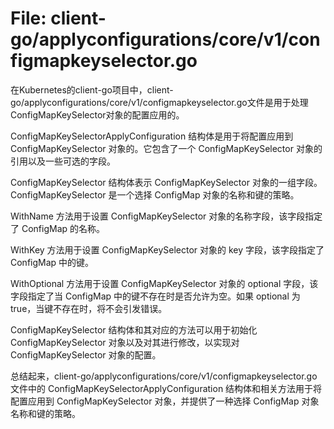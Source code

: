 # File: client-go/applyconfigurations/core/v1/configmapkeyselector.go

在Kubernetes的client-go项目中，client-go/applyconfigurations/core/v1/configmapkeyselector.go文件是用于处理ConfigMapKeySelector对象的配置应用的。

ConfigMapKeySelectorApplyConfiguration 结构体是用于将配置应用到 ConfigMapKeySelector 对象的。它包含了一个 ConfigMapKeySelector 对象的引用以及一些可选的字段。

ConfigMapKeySelector 结构体表示 ConfigMapKeySelector 对象的一组字段。ConfigMapKeySelector 是一个选择 ConfigMap 对象的名称和键的策略。

WithName 方法用于设置 ConfigMapKeySelector 对象的名称字段，该字段指定了 ConfigMap 的名称。

WithKey 方法用于设置 ConfigMapKeySelector 对象的 key 字段，该字段指定了 ConfigMap 中的键。

WithOptional 方法用于设置 ConfigMapKeySelector 对象的 optional 字段，该字段指定了当 ConfigMap 中的键不存在时是否允许为空。如果 optional 为 true，当键不存在时，将不会引发错误。

ConfigMapKeySelector 结构体和其对应的方法可以用于初始化 ConfigMapKeySelector 对象以及对其进行修改，以实现对 ConfigMapKeySelector 对象的配置。

总结起来，client-go/applyconfigurations/core/v1/configmapkeyselector.go 文件中的 ConfigMapKeySelectorApplyConfiguration 结构体和相关方法用于将配置应用到 ConfigMapKeySelector 对象，并提供了一种选择 ConfigMap 对象名称和键的策略。

